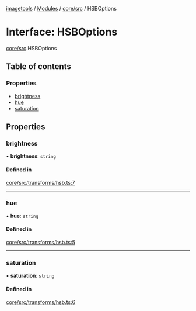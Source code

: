 [imagetools](../README.md) / [Modules](../modules.md) / [core/src](../modules/core_src.md) / HSBOptions

# Interface: HSBOptions

[core/src](../modules/core_src.md).HSBOptions

## Table of contents

### Properties

- [brightness](core_src.HSBOptions.md#brightness)
- [hue](core_src.HSBOptions.md#hue)
- [saturation](core_src.HSBOptions.md#saturation)

## Properties

### brightness

• **brightness**: `string`

#### Defined in

[core/src/transforms/hsb.ts:7](https://github.com/JonasKruckenberg/imagetools/blob/6842c73/packages/core/src/transforms/hsb.ts#L7)

___

### hue

• **hue**: `string`

#### Defined in

[core/src/transforms/hsb.ts:5](https://github.com/JonasKruckenberg/imagetools/blob/6842c73/packages/core/src/transforms/hsb.ts#L5)

___

### saturation

• **saturation**: `string`

#### Defined in

[core/src/transforms/hsb.ts:6](https://github.com/JonasKruckenberg/imagetools/blob/6842c73/packages/core/src/transforms/hsb.ts#L6)
